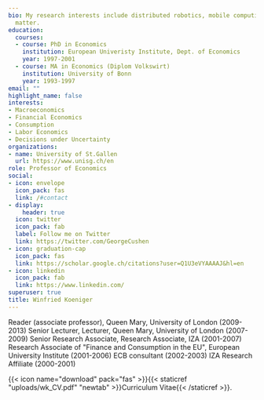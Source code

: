 ```yaml
---
bio: My research interests include distributed robotics, mobile computing and programmable
  matter.
education:
  courses:
  - course: PhD in Economics
    institution: European Univeristy Institute, Dept. of Economics
    year: 1997-2001
  - course: MA in Economics (Diplom Volkswirt)
    institution: University of Bonn
    year: 1993-1997
email: ""
highlight_name: false
interests:
- Macroeconomics
- Financial Economics
- Consumption
- Labor Economics
- Decisions under Uncertainty
organizations:
- name: University of St.Gallen
  url: https://www.unisg.ch/en
role: Professor of Economics
social:
- icon: envelope
  icon_pack: fas
  link: /#contact
- display:
    header: true
  icon: twitter
  icon_pack: fab
  label: Follow me on Twitter
  link: https://twitter.com/GeorgeCushen
- icon: graduation-cap
  icon_pack: fas
  link: https://scholar.google.ch/citations?user=Q1U3eVYAAAAJ&hl=en
- icon: linkedin
  icon_pack: fab
  link: https://www.linkedin.com/
superuser: true
title: Winfried Koeniger
---
```


Reader (associate professor), Queen Mary, University of London (2009-2013)
Senior Lecturer, Lecturer, Queen Mary, University of London (2007-2009)
Senior Research Associate, Research Associate, IZA (2001-2007)
Research Associate of "Finance and Consumption in the EU", European
University Institute (2001-2006)
ECB consultant (2002-2003)
IZA Research Affiliate (2000-2001)

{{< icon name="download" pack="fas" >}}{{< staticref "uploads/wk_CV.pdf" "newtab" >}}Curriculum Vitae{{< /staticref >}}.
